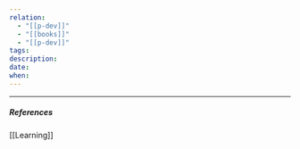```yaml
---
relation:
  - "[[p-dev]]"
  - "[[books]]"
  - "[[p-dev]]"
tags:
description:
date:
when:
---
```

---



##### References
[[Learning]]
